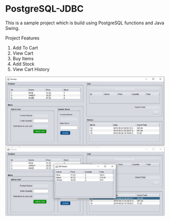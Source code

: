 # PostgreSQL-JDBC
This is a sample project which is build using PostgreSQL functions and Java Swing. 

Project Features
  1. Add To Cart
  2. View Cart
  3. Buy Items
  4. Add Stock
  5. View Cart History
  
<img src=src/com/postgresql/Pic.JPG>
<img src=src/com/postgresql/Pic2.JPG>

